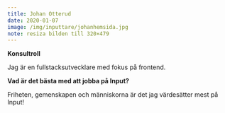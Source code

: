 ```yaml
---
title: Johan Otterud
date: 2020-01-07
image: /img/inputtare/johanhemsida.jpg
note: resiza bilden till 320×479
---
```


**Konsultroll**
  
Jag är en fullstacksutvecklare med fokus på frontend.


**Vad är det bästa med att jobba på Input?**
  
Friheten, gemenskapen och människorna är det jag värdesätter mest på Input!

